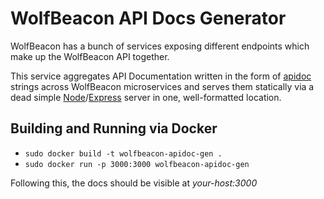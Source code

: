 # WolfBeacon API Docs Generator

WolfBeacon has a bunch of services exposing different endpoints which make up the WolfBeacon API together.

This service aggregates API Documentation written in the form of [apidoc](http://apidocjs.com) strings across WolfBeacon microservices and serves them statically via a dead simple [Node](https://nodejs.org/en/)/[Express](https://expressjs.com/) server in one, well-formatted location.

## Building and Running via Docker

* `sudo docker build -t wolfbeacon-apidoc-gen .`
* `sudo docker run -p 3000:3000 wolfbeacon-apidoc-gen` 

Following this, the docs should be visible at *your-host:3000*
